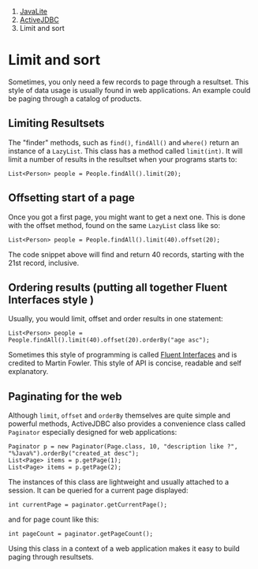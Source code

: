 <ol class=breadcrumb>
   <li><a href=/>JavaLite</a></li>
   <li><a href=/activejdbc>ActiveJDBC</a></li>
   <li class=active>Limit and sort</li>
</ol>
<div class=page-header>
   <h1>Limit and sort <small></small></h1>
</div>



Sometimes, you only need a few records to page through a resultset. This style of data usage is usually found in web applications.
An example could be paging through a catalog of products.

## Limiting Resultsets

The "finder" methods, such as `find()`, `findAll()` and `where()` return an instance of a `LazyList`. This class has a
 method called `limit(int)`. It will limit a number of results in the resultset when your programs starts to:

~~~~ {.java}
List<Person> people = People.findAll().limit(20);
~~~~

## Offsetting start of a page

Once you got a first page, you might want to get a next one. This is done with the offset method, found on the same `LazyList` class like so:

~~~~ {.java}
List<Person> people = People.findAll().limit(40).offset(20);
~~~~

The code snippet above will find and return 40 records, starting with the 21st record, inclusive.

## Ordering results (putting all together Fluent Interfaces style )

Usually, you would limit, offset and order results in one statement:

~~~~ {.java}
List<Person> people = People.findAll().limit(40).offset(20).orderBy("age asc");
~~~~

Sometimes this style of programming is called [Fluent Interfaces](http://martinfowler.com/bliki/FluentInterface.html) and
is credited to Martin Fowler. This style of API is concise, readable and self explanatory.

## Paginating for the web

Although `limit`, `offset` and `orderBy` themselves are quite simple and powerful methods, ActiveJDBC also provides a
convenience class called `Paginator` especially designed for web applications:

~~~~ {.java}
Paginator p = new Paginator(Page.class, 10, "description like ?", "%Java%").orderBy("created_at desc");
List<Page> items = p.getPage(1);
List<Page> items = p.getPage(2);
~~~~

The instances of this class are lightweight and usually attached to a session. It can be queried for a current page displayed:

~~~~ {.java}
int currentPage = paginator.getCurrentPage();
~~~~

and for page count like this:

~~~~ {.java}
int pageCount = paginator.getPageCount();
~~~~

Using this class in a context of a web application makes it easy to build paging through resultsets.
